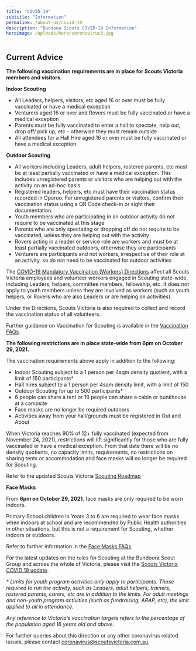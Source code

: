 ```yaml
---
title: "COVID-19"
subtitle: "Information"
permalink: /about-us/covid-19
description: "Bundooa Scouts COVID-19 Information"
heroimage: /uploads/hero/coronavirus3.jpg
---
```


## Current Advice

**The following vaccination requirements are in place for Scouts Victoria members and visitors.**

**Indoor Scouting**

* All Leaders, helpers, visitors, etc aged 16 or over must be fully vaccinated or have a medical exception
* Venturers aged 16 or over and Rovers must be fully vaccinated or have a medical exception
* Parents must be fully vaccinated to enter a hall to spectate, help out, drop off/ pick up, etc - otherwise they must remain outside
* All attendees for a Hall Hire aged 16 or over must be fully vaccinated or have a medical exception

**Outdoor Scouting**

* All workers including Leaders, adult helpers, rostered parents, etc must be at least partially vaccinated or have a medical exception. This includes unregistered parents or visitors who are helping out with the activity on an ad-hoc basis.
* Registered leaders, helpers, etc must have their vaccination status recorded in Operoo. For unregistered parents or visitors, confirm their vaccination status using a QR Code check-in or sight their documentation.
* Youth members who are participating in an outdoor activity do not require to be vaccinated at this stage
* Parents who are only spectating or dropping off do not require to be vaccinated, unless they are helping out with the activity
* Rovers acting in a leader or service role are workers and must be at least partially vaccinated outdoors, otherwise they are participants
* Venturers are participants and not workers, irrespective of their role at an activity, so do not need to be vaccinated for outdoor activities

The [COVID-19 Mandatory Vaccination (Workers) Directions](https://www.dhhs.vic.gov.au/sites/default/files/documents/202110/covid-19-mandatory-vaccination-%28workers%29-directions.pdf) affect all Scouts Victoria employees and volunteer workers engaged in Scouting state-wide, including Leaders, helpers, committee members, fellowship, etc. It does not apply to youth members unless they are involved as workers (such as youth helpers, or Rovers who are also Leaders or are helping on activities).

Under the Directions, Scouts Victoria is also required to collect and record the vaccination status of all volunteers.

Further guidance on Vaccination for Scouting is available in the [Vaccination FAQs](https://scoutsvictoria.com.au/covid-19-lockdown-faq/vaccination/).

**The following restrictions are in place state-wide from 6pm on October 29, 2021.**

The vaccination requirements above apply in addition to the following:

* Indoor Scouting subject to a 1 person per 4sqm density quotient, with a limit of 150 participants*
* Hall hires subject to a 1 person per 4sqm density limit, with a limit of 150
* Outdoor Scouting for up to 500 participants*
* 6 people can share a tent or 10 people can share a cabin or bunkhouse at a campsite
* Face masks are no longer be required outdoors
* Activities away from your hall/grounds must be registered in Out and About

When Victoria reaches 90% of 12+ fully vaccinated (expected from November 24, 2021), restrictions will lift significantly for those who are fully vaccinated or have a medical exception. From that date there will be no density quotients, no capacity limits, requirements, no restrictions on sharing tents or accommodation and face masks will no longer be required for Scouting.

Refer to the updated Scouts Victoria [Scouting Roadmap](https://scoutsvictoria.com.au/media/6372/scouts-victoria-roadmap-for-covid-oct22.pdf)

**Face Masks**

From **6pm on October 29, 2021**, face masks are only required to be worn indoors.

Primary School children in Years 3 to 6 are required to wear face masks when indoors at school and are recommended by Public Health authorities in other situations, but this is not a requirement for Scouting, whether indoors or outdoors.  

Refer to further information in the [Face Masks FAQs](https://scoutsvictoria.com.au/covid-19-faq/face-masks/).

For the latest updates on the rules for Scouting at the Bundoora Scout Group and across the whole of Victoria, please visit the [Scouts Victoria COVID 19 update](https://scoutsvictoria.com.au/about-us/news/covid-19-update/).

*\* Limits for youth program activities only apply to participants. Those required to run the activity, such as Leaders, adult helpers, trainers, rostered parents, carers, etc are in addition to the limits. For adult meetings and non-youth program activities (such as fundraising, ARAP, etc), the limit applied to all in attendance.*

*Any reference to Victoria’s vaccination targets refers to the percentage of the population aged 16 years old and above.*

For further queries about this direction or any other coronavirus related issues, please contact [coronavirus@scoutsvictoria.com.au](mailto:coronavirus@scoutsvictoria.com.au).